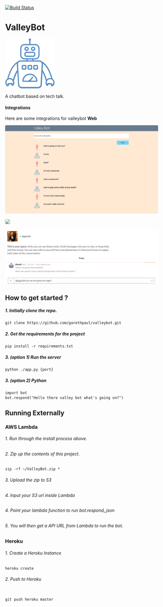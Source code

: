 [![Build Status](https://travis-ci.org/garethpaul/valleybot.svg?branch=master)](https://travis-ci.org/garethpaul/valleybot)

# ValleyBot
<img src="screenshots/logo.png" />

A chatbot based on tech talk.

#### Integrations

Here are some integrations for valleybot
**Web**

<img src="screenshots/screenshot01.png" style="width:500px; border-radius:4px" />
<img src="screenshots/screenshot02.png" style="width:500px; border-radius:4px; margin-top:15px" />
<img src="screenshots/screenshot03.png" style="width:500px; border-radius:4px; margin-top:15px" />

## How to get started ?

#####  1.  Initially clone the repo.

```
git clone https://github.com/garethpaul/valleybot.git
```

#####  2.  Get the requirements for the project

```
pip install -r requirements.txt
```

#####  3. (option 1)  Run the server

```
python ./app.py {port}
```

#####  3. (option 2)  Python

 ```
import bot
bot.respond("Hello there valley bot what's going on?")
 ```

## Running Externally

### AWS Lambda

###### 1. Run through the install process above.
###### 2. Zip up the contents of this project.

```
zip -rf ~/ValleyBot.zip *
```

###### 3. Upload the zip to S3
###### 4. Input your S3 url inside Lambda
###### 4. Point your lambda function to run bot.respond_json
###### 5. You will then get a API URL from Lambda to run the bot.


### Heroku

###### 1. Create a Heroku Instance

```
heroku create

```


###### 2. Push to Heroku

```

git push heroku master
```
